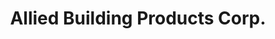 ---
title: "Allied Building Products Corp."
url: /smyrna/allied-building-products-corp/
shop: Baustoffe
---